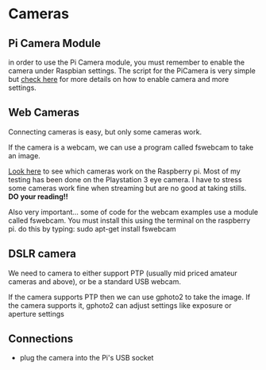 # Cameras

## Pi Camera Module
in order to use the Pi Camera module, you must remember to enable the camera under Raspbian settings. The script for the PiCamera is very simple but [check here](https://www.raspberrypi.org/learning/getting-started-with-picamera/worksheet/) for more details on how to enable camera and more settings.

## Web Cameras

Connecting cameras is easy, but only some cameras work. 

If the camera is a webcam, we can use a program called fswebcam to take an image.

[Look here](http://elinux.org/RPi_USB_Webcams) to see which cameras work on the Raspberry pi. Most of my testing has been done on the Playstation 3 eye camera.
I have to stress some cameras work fine when streaming but are no good at taking stills. __DO your reading!!__

Also very important... some of code for the webcam examples use a module called fswebcam. You must install this using the terminal on the raspberry pi. do this by typing:
  sudo apt-get install fswebcam

## DSLR camera

We need to camera to either support PTP (usually mid priced amateur cameras and above), or be a standard USB webcam. 

If the camera supports PTP then we can use gphoto2 to take the image. If the camera supports it, gphoto2 can adjust settings like exposure or aperture settings


## Connections

* plug the camera into the Pi's USB socket
